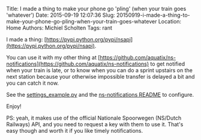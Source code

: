Title: I made a thing to make your phone go 'pling' (when your train goes 'whatever')
Date: 2015-09-19 12:07:36
Slug: 20150919-i-made-a-thing-to-make-your-phone-go-pling-when-your-train-goes-whatever
Location: Home
Authors: Michiel Scholten
Tags: rant

I made a thing: [https://pypi.python.org/pypi/nsapi](https://pypi.python.org/pypi/nsapi).

You can use it with my other thing at [https://github.com/aquatix/ns-notifications](https://github.com/aquatix/ns-notifications) to get notified when your train is late, or to know when you can do a sprint upstairs on the next station because your otherwise impossible transfer is delayed a bit and you can catch it now.

See the [settings_example.py](https://github.com/aquatix/ns-notifications/blob/master/settings_example.py) and the [ns-notifications README](https://github.com/aquatix/ns-notifications/blob/master/README.md) to configure.

Enjoy!

PS: yeah, it makes use of the official Nationale Spoorwegen (NS/Dutch Railways) API, and you need to request a key with them to use it. That's easy though and worth it if you like timely notifications.